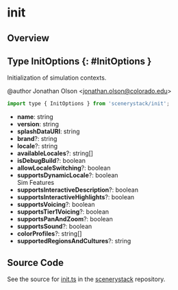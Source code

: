 # init

## Overview



## Type InitOptions {: #InitOptions }


Initialization of simulation contexts.

@author Jonathan Olson &lt;jonathan.olson@colorado.edu&gt;

```js
import type { InitOptions } from 'scenerystack/init';
```


- **name**: <span style="color: hsla(calc(var(--md-hue) + 180deg),80%,40%,1);">string</span>
- **version**: <span style="color: hsla(calc(var(--md-hue) + 180deg),80%,40%,1);">string</span>
- **splashDataURI**: <span style="color: hsla(calc(var(--md-hue) + 180deg),80%,40%,1);">string</span>
- **brand**?: <span style="color: hsla(calc(var(--md-hue) + 180deg),80%,40%,1);">string</span>
- **locale**?: <span style="color: hsla(calc(var(--md-hue) + 180deg),80%,40%,1);">string</span>
- **availableLocales**?: <span style="color: hsla(calc(var(--md-hue) + 180deg),80%,40%,1);">string</span>[]
- **isDebugBuild**?: <span style="color: hsla(calc(var(--md-hue) + 180deg),80%,40%,1);">boolean</span>
- **allowLocaleSwitching**?: <span style="color: hsla(calc(var(--md-hue) + 180deg),80%,40%,1);">boolean</span>
- **supportsDynamicLocale**?: <span style="color: hsla(calc(var(--md-hue) + 180deg),80%,40%,1);">boolean</span>
<br>  Sim Features
- **supportsInteractiveDescription**?: <span style="color: hsla(calc(var(--md-hue) + 180deg),80%,40%,1);">boolean</span>
- **supportsInteractiveHighlights**?: <span style="color: hsla(calc(var(--md-hue) + 180deg),80%,40%,1);">boolean</span>
- **supportsVoicing**?: <span style="color: hsla(calc(var(--md-hue) + 180deg),80%,40%,1);">boolean</span>
- **supportsTier1Voicing**?: <span style="color: hsla(calc(var(--md-hue) + 180deg),80%,40%,1);">boolean</span>
- **supportsPanAndZoom**?: <span style="color: hsla(calc(var(--md-hue) + 180deg),80%,40%,1);">boolean</span>
- **supportsSound**?: <span style="color: hsla(calc(var(--md-hue) + 180deg),80%,40%,1);">boolean</span>
- **colorProfiles**?: <span style="color: hsla(calc(var(--md-hue) + 180deg),80%,40%,1);">string</span>[]
- **supportedRegionsAndCultures**?: <span style="color: hsla(calc(var(--md-hue) + 180deg),80%,40%,1);">string</span>




## Source Code

See the source for [init.ts](https://github.com/phetsims/scenerystack/blob/main/init.ts) in the [scenerystack](https://github.com/phetsims/scenerystack) repository.
